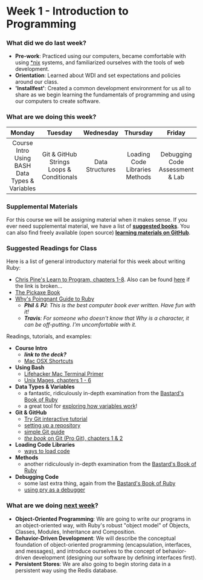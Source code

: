 # Week 1 - Introduction to Programming

### What did we do last week?

- **Pre-work**: Practiced using our computers, became comfortable with using [*nix](http://en.wikipedia.org/wiki/Unix-like) systems, and familiarized ourselves with the tools of web development.
- **Orientation**: Learned about WDI and set expectations and policies around our class.
- **'Installfest'**: Created a common development environment for us all to share as we begin learning the fundamentals of programming and using our computers to create software.

### What are we doing this week?

| Monday | Tuesday | Wednesday | Thursday | Friday |
|:------:|:-------:|:---------:|:--------:|:------:|
| Course Intro<br>Using BASH<br>Data Types & Variables | Git & GitHub<br>Strings<br>Loops & Conditionals | Data Structures | Loading Code Libraries<br>Methods | Debugging Code<br>Assessment & Lab |

### Supplemental Materials

For this course we will be assigning material when it makes sense. If you ever need supplemental material, we have a list of **[suggested books](https://gist.github.com/h4w5/5bea5c6922695fca96b1)**. You can also find freely available (open source) **[learning materials on GitHub](http://resrc.io)**.

### Suggested Readings for Class

Here is a list of general introductory material for this week about writing Ruby:

- [Chris Pine's Learn to Program, chapters 1-8](http://pine.fm/LearnToProgram/). Also can be found [here](http://it-ebooks.info/book/36/) if the link is broken...
- [The Pickaxe Book](http://ruby-doc.com/docs/ProgrammingRuby/)
- [Why's Poingnant Guide to Ruby](http://mislav.uniqpath.com/poignant-guide/)
  - *__Phil__ & __PJ__: This is the best computer book ever written. Have fun with it!*
  - *__Travis__: For someone who doesn't know that Why is a character, it can be off-putting. I'm uncomfortable with it.*

Readings, tutorials, and examples:

- **Course Intro**
  - ***link to the deck?***
  - [Mac OSX Shortcuts](https://gist.github.com/vanderhoop/0356c9489ccba09ffc5a)
- **Using Bash**
  - [Lifehacker Mac Terminal Primer](http://lifehacker.com/5633909/who-needs-a-mouse-learn-to-use-the-command-line-for-almost-anything)
  - [Unix Mages, chapters 1 - 6](http://unixmages.com/ufbm.pdf)
- **Data Types & Variables**
  - a fantastic, ridiculously in-depth examination from the [Bastard's Book of Ruby](http://ruby.bastardsbook.com/chapters/variables)
  - a great tool for [exploring how variables work](https://github.com/mattbaker/ruby-heap-viz)!
- **Git & GitHub**
  - [Try Git interactive tutorial](https://try.github.io/levels/1/challenges/1)
  - [setting up a repository](https://www.atlassian.com/git/tutorials/setting-up-a-repository/)
  - [simple Git guide](http://rogerdudler.github.io/git-guide/)
  - [*the book* on Git (Pro Git), chapters 1 & 2](http://git-scm.com/book/en/v2)
- **Loading Code Libraries**
  - [ways to load code](https://practicingruby.com/articles/ways-to-load-code)
- **Methods**
  - another ridiculously in-depth examination from the [Bastard's Book of Ruby](http://ruby.bastardsbook.com/chapters/methods/)
- **Debugging Code**
  - some last extra thing, again from the [Bastard's Book of Ruby](http://ruby.bastardsbook.com/chapters/conventions/#h-2-5)
  - [using pry as a debugger](http://yorickpeterse.com/articles/debugging-with-pry/)

### What are we doing [next week](/w02/README.md)?

- **Object-Oriented Programming**: We are going to write our programs in an object-oriented way, with Ruby's robust "object model" of Objects, Classes, Modules, Inheritance and Composition.
- **Behavior-Driven Development**: We will describe the conceptual foundation of object-oriented programming (encapsulation, interfaces, and messages), and introduce ourselves to the concept of behavior-driven development (designing our software by defining interfaces first).
- **Persistent Stores**: We are also going to begin storing data in a persistent way using the Redis database.
